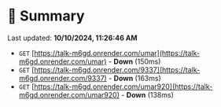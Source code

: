 # 📖 Summary
Last updated: **10/10/2024, 11:26:46 AM**

- `GET` [https://talk-m6gd.onrender.com/umar](https://talk-m6gd.onrender.com/umar) - **Down** (150ms)
- `GET` [https://talk-m6gd.onrender.com/9337](https://talk-m6gd.onrender.com/9337) - **Down** (163ms)
- `GET` [https://talk-m6gd.onrender.com/umar920](https://talk-m6gd.onrender.com/umar920) - **Down** (138ms)

